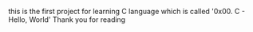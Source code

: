 this is the first project for learning C language which is called '0x00. C - Hello, World' 
Thank you for reading
